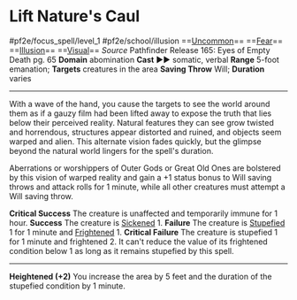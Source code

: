 # Lift Nature's Caul
#pf2e/focus_spell/level_1 #pf2e/school/illusion 
==[Uncommon](Uncommon.md)== ==[Fear](Fear.md)== ==[Illusion](Illusion.md)== ==[Visual](Visual.md)==
*Source* Pathfinder Release 165: Eyes of Empty Death pg. 65
**Domain** abomination
**Cast** ►► somatic, verbal
**Range** 5-foot emanation; **Targets** creatures in the area
**Saving Throw** Will; **Duration** varies

---
With a wave of the hand, you cause the targets to see the world around them as if a gauzy film had been lifted away to expose the truth that lies below their perceived reality. Natural features they can see grow twisted and horrendous, structures appear distorted and ruined, and objects seem warped and alien. This alternate vision fades quickly, but the glimpse beyond the natural world lingers for the spell's duration.

Aberrations or worshippers of Outer Gods or Great Old Ones are bolstered by this vision of warped reality and gain a +1 status bonus to Will saving throws and attack rolls for 1 minute, while all other creatures must attempt a Will saving throw.

**Critical Success** The creature is unaffected and temporarily immune for 1 hour.
**Success** The creature is [Sickened](Sickened.md) 1.
**Failure** The creature is [Stupefied](Stupefied.md) 1 for 1 minute and [Frightened](Frightened.md) 1.
**Critical Failure** The creature is stupefied 1 for 1 minute and frightened 2. It can't reduce the value of its frightened condition below 1 as long as it remains stupefied by this spell.

<hr>

**Heightened (+2)** You increase the area by 5 feet and the duration of the stupefied condition by 1 minute.